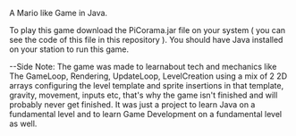 A Mario like Game in Java.


To play this game download the PiCorama.jar file on your system ( you can see the code of this file in this repository ).
You should have Java installed on your station to run this game.


--Side Note: The game was made to learnabout tech and mechanics like The GameLoop, Rendering, UpdateLoop, LevelCreation using a mix of 2 2D arrays configuring the level template and sprite insertions in that template, gravity, movement, inputs etc, that's why the game isn't finished and will probably never get finished. It was just a project to learn Java on a fundamental level and to learn Game Development on a fundamental level as well.

